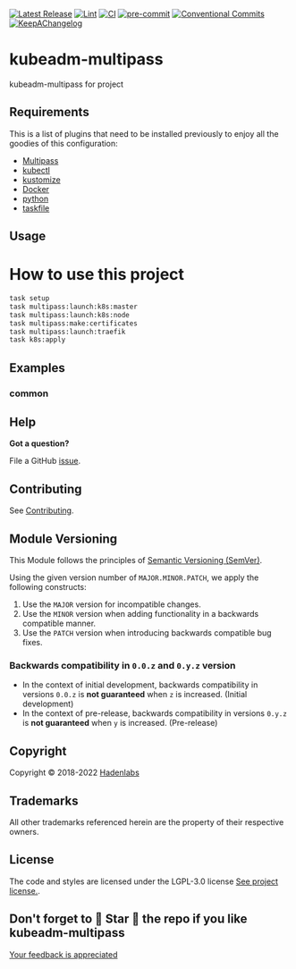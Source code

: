 <!--


  ** DO NOT EDIT THIS FILE
  **
  ** 1) Make all changes to `provision/generator/README.yaml`
  ** 2) Run`task readme` to rebuild this file.
  **
  ** (We maintain HUNDREDS of open source projects. This is how we maintain our sanity.)
  **


  -->

[![Latest Release](https://img.shields.io/github/release/hadenlabs/kubeadm-multipass)](https://github.com/hadenlabs/kubeadm-multipass/releases) [![Lint](https://img.shields.io/github/workflow/status/hadenlabs/kubeadm-multipass/lint-code)](https://github.com/hadenlabs/kubeadm-multipass/actions?workflow=lint-code) [![CI](https://img.shields.io/github/workflow/status/hadenlabs/kubeadm-multipass/ci)](https://github.com/hadenlabs/kubeadm-multipass/actions?workflow=ci) [![pre-commit](https://img.shields.io/badge/pre--commit-enabled-brightgreen?logo=pre-commit&logoColor=white)](https://github.com/pre-commit/pre-commit) [![Conventional Commits](https://img.shields.io/badge/Conventional%20Commits-1.0.0-yellow)](https://conventionalcommits.org) [![KeepAChangelog](https://img.shields.io/badge/changelog-Keep%20a%20Changelog%20v1.0.0-orange)](https://keepachangelog.com)

# kubeadm-multipass

kubeadm-multipass for project

## Requirements

This is a list of plugins that need to be installed previously to enjoy all the goodies of this configuration:

- [Multipass](https://multipass.run)
- [kubectl](https://kubernetes.io/docs/tasks/tools)
- [kustomize](https://kustomize.io)
- [Docker](https://www.docker.com)
- [python](https://www.python.org)
- [taskfile](https://github.com/go-task/task)

## Usage

# How to use this project

```bash
task setup
task multipass:launch:k8s:master
task multipass:launch:k8s:node
task multipass:make:certificates
task multipass:launch:traefik
task k8s:apply
```

## Examples

<!-- Space: Projects -->
<!-- Parent: KubeadmMultipass -->
<!-- Title: Examples KubeadmMultipass -->

<!-- Label: Examples -->
<!-- Include: ./../disclaimer.md -->
<!-- Include: ac:toc -->

### common

## Help

**Got a question?**

File a GitHub [issue](https://github.com/hadenlabs/kubeadm-multipass/issues).

## Contributing

See [Contributing](./docs/contributing.md).

## Module Versioning

This Module follows the principles of [Semantic Versioning (SemVer)](https://semver.org/).

Using the given version number of `MAJOR.MINOR.PATCH`, we apply the following constructs:

1. Use the `MAJOR` version for incompatible changes.
1. Use the `MINOR` version when adding functionality in a backwards compatible manner.
1. Use the `PATCH` version when introducing backwards compatible bug fixes.

### Backwards compatibility in `0.0.z` and `0.y.z` version

- In the context of initial development, backwards compatibility in versions `0.0.z` is **not guaranteed** when `z` is increased. (Initial development)
- In the context of pre-release, backwards compatibility in versions `0.y.z` is **not guaranteed** when `y` is increased. (Pre-release)

## Copyright

Copyright © 2018-2022 [Hadenlabs](https://hadenlabs.com)

## Trademarks

All other trademarks referenced herein are the property of their respective owners.

## License

The code and styles are licensed under the LGPL-3.0 license [See project license.](LICENSE).

## Don't forget to 🌟 Star 🌟 the repo if you like kubeadm-multipass

[Your feedback is appreciated](https://github.com/hadenlabs/kubeadm-multipass/issues)
